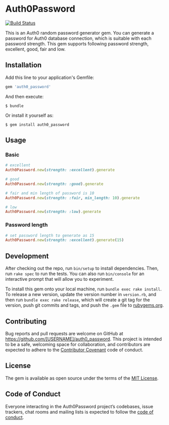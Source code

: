 # Auth0Password
[![Build Status](https://travis-ci.org/mnc/auth0_password.svg?branch=master)](https://travis-ci.org/mnc/auth0_password)

This is an Auth0 random password generator gem.
You can generate a password for Auth0 database connection, which is suitable with each password strength.
This gem supports following password strength, excellent, good, fair and low.

## Installation

Add this line to your application's Gemfile:

```ruby
gem 'auth0_password'
```

And then execute:

    $ bundle

Or install it yourself as:

    $ gem install auth0_password

## Usage

### Basic
```ruby
# excellent
Auth0Password.new(strength: :excellent).generate

# good
Auth0Password.new(strength: :good).generate

# fair and min length of password is 10
Auth0Password.new(strength: :fair, min_length: 10).generate

# low
Auth0Password.new(strength: :low).generate
```

### Password length
```ruby
# set password length to generate as 15
Auth0Password.new(strength: :excellent).generate(15)
```

## Development

After checking out the repo, run `bin/setup` to install dependencies. Then, run `rake spec` to run the tests. You can also run `bin/console` for an interactive prompt that will allow you to experiment.

To install this gem onto your local machine, run `bundle exec rake install`. To release a new version, update the version number in `version.rb`, and then run `bundle exec rake release`, which will create a git tag for the version, push git commits and tags, and push the `.gem` file to [rubygems.org](https://rubygems.org).

## Contributing

Bug reports and pull requests are welcome on GitHub at https://github.com/[USERNAME]/auth0_password. This project is intended to be a safe, welcoming space for collaboration, and contributors are expected to adhere to the [Contributor Covenant](http://contributor-covenant.org) code of conduct.

## License

The gem is available as open source under the terms of the [MIT License](https://opensource.org/licenses/MIT).

## Code of Conduct

Everyone interacting in the Auth0Password project’s codebases, issue trackers, chat rooms and mailing lists is expected to follow the [code of conduct](https://github.com/[USERNAME]/auth0_password/blob/master/CODE_OF_CONDUCT.md).
